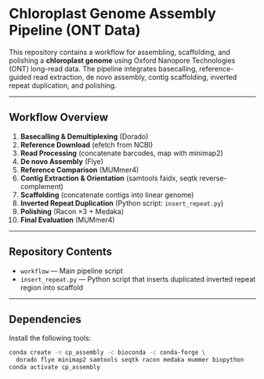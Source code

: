 # Chloroplast Genome Assembly Pipeline (ONT Data)

This repository contains a workflow for assembling, scaffolding, and polishing a **chloroplast genome** using Oxford Nanopore Technologies (ONT) long-read data. The pipeline integrates basecalling, reference-guided read extraction, de novo assembly, contig scaffolding, inverted repeat duplication, and polishing.

---

## Workflow Overview

1. **Basecalling & Demultiplexing** (Dorado)  
2. **Reference Download** (efetch from NCBI)  
3. **Read Processing** (concatenate barcodes, map with minimap2)  
4. **De novo Assembly** (Flye)  
5. **Reference Comparison** (MUMmer4)  
6. **Contig Extraction & Orientation** (samtools faidx, seqtk reverse-complement)  
7. **Scaffolding** (concatenate contigs into linear genome)  
8. **Inverted Repeat Duplication** (Python script: `insert_repeat.py`)  
9. **Polishing** (Racon ×3 + Medaka)  
10. **Final Evaluation** (MUMmer4)  

---

## Repository Contents

- `workflow` — Main pipeline script  
- `insert_repeat.py` — Python script that inserts duplicated inverted repeat region into scaffold   

---

## Dependencies

Install the following tools:

```bash
conda create -n cp_assembly -c bioconda -c conda-forge \
  dorado flye minimap2 samtools seqtk racon medaka mummer biopython
conda activate cp_assembly
